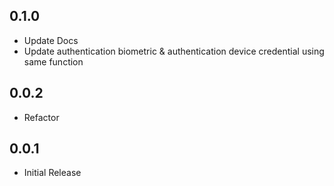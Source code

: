 ## 0.1.0

* Update Docs
* Update authentication biometric & authentication device credential using same function

## 0.0.2

* Refactor

## 0.0.1

* Initial Release
